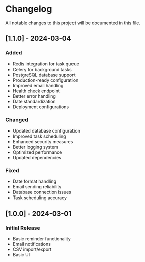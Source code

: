 # Changelog

All notable changes to this project will be documented in this file.

## [1.1.0] - 2024-03-04

### Added
- Redis integration for task queue
- Celery for background tasks
- PostgreSQL database support
- Production-ready configuration
- Improved email handling
- Health check endpoint
- Better error handling
- Date standardization
- Deployment configurations

### Changed
- Updated database configuration
- Improved task scheduling
- Enhanced security measures
- Better logging system
- Optimized performance
- Updated dependencies

### Fixed
- Date format handling
- Email sending reliability
- Database connection issues
- Task scheduling accuracy

## [1.0.0] - 2024-03-01

### Initial Release
- Basic reminder functionality
- Email notifications
- CSV import/export
- Basic UI 